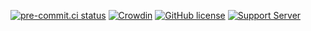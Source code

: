 [![pre-commit.ci status](https://results.pre-commit.ci/badge/github/Drapersniper/PyLavCog-Shared/main.svg)](https://results.pre-commit.ci/latest/github/Drapersniper/PyLavCog-Shared/main)
[![Crowdin](https://badges.crowdin.net/pylavshared/localized.svg)](https://crowdin.com/project/pylavshared)
[![GitHub license](https://img.shields.io/github/license/Drapersniper/PyLavCog-Shared.svg)](https://github.com/Drapersniper/PyLavCog-Shared/blob/master/LICENSE)
[![Support Server](https://img.shields.io/discord/970987707834720266)](https://discord.com/invite/Sjh2TSCYQB)
